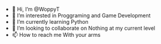 - 👋 Hi, I’m @WoppyT
- 👀 I’m interested in Proggraming and Game Development 
- 🌱 I’m currently learning Python  
- 💞️ I’m looking to collaborate on Nothing at my current level   
- 📫 How to reach me With your arms

<!---
WoppyT/WoppyT is a ✨ special ✨ repository because its `README.md` (this file) appears on your GitHub profile.
You can click the Preview link to take a look at your changes.
--->
